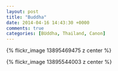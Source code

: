```yaml
---
layout: post
title: "Buddha"
date: 2014-04-16 14:43:30 +0000
comments: true
categories: [BUddha, Thailand, Canon]
---
```


{% flickr_image 13895469475 z center %}


{% flickr_image 13895544003 z center %}